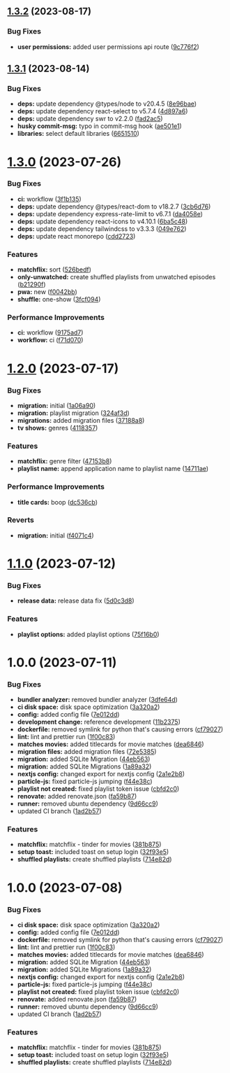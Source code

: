 ## [1.3.2](https://github.com/DouwJacobs/plex-shuffler/compare/v1.3.1...v1.3.2) (2023-08-17)


### Bug Fixes

* **user permissions:** added user permissions api route ([9c776f2](https://github.com/DouwJacobs/plex-shuffler/commit/9c776f23604b753522c5123857ff8dfee60fd8bc))

## [1.3.1](https://github.com/DouwJacobs/plex-shuffler/compare/v1.3.0...v1.3.1) (2023-08-14)


### Bug Fixes

* **deps:** update dependency @types/node to v20.4.5 ([8e96bae](https://github.com/DouwJacobs/plex-shuffler/commit/8e96bae63f3a690b5539e11e721c0843850b7da7))
* **deps:** update dependency react-select to v5.7.4 ([4d897a6](https://github.com/DouwJacobs/plex-shuffler/commit/4d897a695e0248a14d6c2a003309ea40010d275f))
* **deps:** update dependency swr to v2.2.0 ([fad2ac5](https://github.com/DouwJacobs/plex-shuffler/commit/fad2ac539142d002eefd5fe7e25ec11ff5961b2a))
* **husky commit-msg:** typo in commit-msg hook ([ae501e1](https://github.com/DouwJacobs/plex-shuffler/commit/ae501e10304cecc8ae8ba80c7e43dbe94533a792))
* **libraries:** select default libraries ([6651510](https://github.com/DouwJacobs/plex-shuffler/commit/6651510968fbe53ae47a283deb3adf18dbc7403a))

# [1.3.0](https://github.com/DouwJacobs/plex-shuffler/compare/v1.2.0...v1.3.0) (2023-07-26)


### Bug Fixes

* **ci:** workflow ([3f1b135](https://github.com/DouwJacobs/plex-shuffler/commit/3f1b135ddcfe0a98ceba3655775233420a2ad1b0))
* **deps:** update dependency @types/react-dom to v18.2.7 ([3cb6d76](https://github.com/DouwJacobs/plex-shuffler/commit/3cb6d76a5742264a4b4904aeb7a41036d2464939))
* **deps:** update dependency express-rate-limit to v6.7.1 ([da4058e](https://github.com/DouwJacobs/plex-shuffler/commit/da4058ed42e80133d04988a61e25f2d3bab7c3e8))
* **deps:** update dependency react-icons to v4.10.1 ([6ba5c48](https://github.com/DouwJacobs/plex-shuffler/commit/6ba5c48ddfea86326e9bd1acd4963bec353be479))
* **deps:** update dependency tailwindcss to v3.3.3 ([049e762](https://github.com/DouwJacobs/plex-shuffler/commit/049e7621ba946316b9e47eecf1b82128825b76f9))
* **deps:** update react monorepo ([cdd2723](https://github.com/DouwJacobs/plex-shuffler/commit/cdd2723a9b240b7605a62e9480c5b71ccfc0b931))


### Features

* **matchflix:** sort ([526bedf](https://github.com/DouwJacobs/plex-shuffler/commit/526bedf1d051c8c0e246a7b1f6cab0e9b148242c))
* **only-unwatched:** create shuffled playlists from unwatched episodes ([b21290f](https://github.com/DouwJacobs/plex-shuffler/commit/b21290fd317d0dc3b857a84f0ef85bd26eae71a2))
* **pwa:** new ([f0042bb](https://github.com/DouwJacobs/plex-shuffler/commit/f0042bb1c3b06762932e7ed442d47693c44ab9be))
* **shuffle:** one-show ([3fcf094](https://github.com/DouwJacobs/plex-shuffler/commit/3fcf0941fdcceef022455cd67eb8aa8856169b0a))


### Performance Improvements

* **ci:** workflow ([9175ad7](https://github.com/DouwJacobs/plex-shuffler/commit/9175ad7e0ebc2662eb56ead8c53b0ab21b324d33))
* **workflow:** ci ([f71d070](https://github.com/DouwJacobs/plex-shuffler/commit/f71d070d7341f22d8a93a9e23ea415cd059feb7c))

# [1.2.0](https://github.com/DouwJacobs/plex-shuffler/compare/v1.1.0...v1.2.0) (2023-07-17)


### Bug Fixes

* **migration:** initial ([1a06a90](https://github.com/DouwJacobs/plex-shuffler/commit/1a06a9063c36ed9dbf7eef2e851d760f462fd1d0))
* **migration:** playlist migration ([324af3d](https://github.com/DouwJacobs/plex-shuffler/commit/324af3d01f6726f13019cde7f51f6974b41e84d0))
* **migrations:** added migration files ([37188a8](https://github.com/DouwJacobs/plex-shuffler/commit/37188a8601ec864043b5cdc0561f9b629938d099))
* **tv shows:** genres ([4118357](https://github.com/DouwJacobs/plex-shuffler/commit/4118357a8cac35e426d9a8865f7d5453d57ed2ba))


### Features

* **matchflix:** genre filter ([47153b8](https://github.com/DouwJacobs/plex-shuffler/commit/47153b8e093ee59cf338ca9b71075ba394d83fb9))
* **playlist name:** append application name to playlist name ([14711ae](https://github.com/DouwJacobs/plex-shuffler/commit/14711ae528620974700887873992ccbcc009f4a5))


### Performance Improvements

* **title cards:** boop ([dc536cb](https://github.com/DouwJacobs/plex-shuffler/commit/dc536cbac17c77715acab96781e96617efbe47fc))


### Reverts

* **migration:** initial ([f4071c4](https://github.com/DouwJacobs/plex-shuffler/commit/f4071c40a6effe99edb19c148d115cf04b771c06))

# [1.1.0](https://github.com/DouwJacobs/plex-shuffler/compare/v1.0.0...v1.1.0) (2023-07-12)


### Bug Fixes

* **release data:** release data fix ([5d0c3d8](https://github.com/DouwJacobs/plex-shuffler/commit/5d0c3d8a7f998cb5f91489c1f01aaf81c72d5dba))


### Features

* **playlist options:** added playlist options ([75f16b0](https://github.com/DouwJacobs/plex-shuffler/commit/75f16b0612eb3ed5dd8faa007ced45d197f0d46f))

# 1.0.0 (2023-07-11)


### Bug Fixes

* **bundler analyzer:** removed bundler analyzer ([3dfe64d](https://github.com/DouwJacobs/plex-shuffler/commit/3dfe64d35fe490b1b3c9ebf391a7f650ca27c0c4))
* **ci disk space:** disk space optimization ([3a320a2](https://github.com/DouwJacobs/plex-shuffler/commit/3a320a202671eb468b39f550d0e2d656d1124029))
* **config:** added config file ([7e012dd](https://github.com/DouwJacobs/plex-shuffler/commit/7e012ddb240b0301586dc03513b645078c8457e0))
* **development change:** reference development ([11b2375](https://github.com/DouwJacobs/plex-shuffler/commit/11b2375d6d5ab37838ba3479171920a576604a19))
* **dockerfile:** removed symlink for python that's causing errors ([cf79027](https://github.com/DouwJacobs/plex-shuffler/commit/cf790274a4737e43c461ad0bffd8ae6d3226ace9))
* **lint:** lint and prettier run ([1f00c83](https://github.com/DouwJacobs/plex-shuffler/commit/1f00c83c618519ec14f1556957cd39bc3e7d9784))
* **matches movies:** added titlecards for movie matches ([dea6846](https://github.com/DouwJacobs/plex-shuffler/commit/dea68466a92c1adee7d87afcc5650acf3c0c64cf))
* **migration files:** added migration files ([72e5385](https://github.com/DouwJacobs/plex-shuffler/commit/72e5385c5eaaeaaae82329681ce8e3b86b6e66bc))
* **migration:** added SQLite Migration ([44eb563](https://github.com/DouwJacobs/plex-shuffler/commit/44eb563d76c0986564c8e77cc5be3abd83c7d469))
* **migration:** added SQLite Migrations ([1a89a32](https://github.com/DouwJacobs/plex-shuffler/commit/1a89a3246502d329391c9a1909532957a8db3fea))
* **nextjs config:** changed export for nextjs config ([2a1e2b8](https://github.com/DouwJacobs/plex-shuffler/commit/2a1e2b8b0f3c0d4df0a3a1c429b77b3fe4eb0883))
* **particle-js:** fixed particle-js jumping ([f44e38c](https://github.com/DouwJacobs/plex-shuffler/commit/f44e38c96a0851488087d7fc78c00078966f46de))
* **playlist not created:** fixed playlist token issue ([cbfd2c0](https://github.com/DouwJacobs/plex-shuffler/commit/cbfd2c0788acf61b4bd30d6fac3da909037de22f))
* **renovate:** added renovate.json ([fa59b87](https://github.com/DouwJacobs/plex-shuffler/commit/fa59b87230e60986f7c8e7b928121dce0e3dbfa0))
* **runner:** removed ubuntu dependency ([9d66cc9](https://github.com/DouwJacobs/plex-shuffler/commit/9d66cc9a12ad5bb45b6b3f3bc28c03784481b69b))
* updated CI branch ([1ad2b57](https://github.com/DouwJacobs/plex-shuffler/commit/1ad2b57c7585c2815895f2e08b76e10a92cb4182))


### Features

* **matchflix:** matchflix - tinder for movies ([381b875](https://github.com/DouwJacobs/plex-shuffler/commit/381b875b0dc07be5d9e592a3d24c5e598baf26db))
* **setup toast:** included toast on setup login ([32f93e5](https://github.com/DouwJacobs/plex-shuffler/commit/32f93e50ff1c75aabd38f1225b2196bc01de467c))
* **shuffled playlists:** create shuffled playlists ([714e82d](https://github.com/DouwJacobs/plex-shuffler/commit/714e82d5f542fffb568de4493ff03763bae3393f))

# 1.0.0 (2023-07-08)


### Bug Fixes

* **ci disk space:** disk space optimization ([3a320a2](https://github.com/DouwJacobs/plex-shuffler/commit/3a320a202671eb468b39f550d0e2d656d1124029))
* **config:** added config file ([7e012dd](https://github.com/DouwJacobs/plex-shuffler/commit/7e012ddb240b0301586dc03513b645078c8457e0))
* **dockerfile:** removed symlink for python that's causing errors ([cf79027](https://github.com/DouwJacobs/plex-shuffler/commit/cf790274a4737e43c461ad0bffd8ae6d3226ace9))
* **lint:** lint and prettier run ([1f00c83](https://github.com/DouwJacobs/plex-shuffler/commit/1f00c83c618519ec14f1556957cd39bc3e7d9784))
* **matches movies:** added titlecards for movie matches ([dea6846](https://github.com/DouwJacobs/plex-shuffler/commit/dea68466a92c1adee7d87afcc5650acf3c0c64cf))
* **migration:** added SQLite Migration ([44eb563](https://github.com/DouwJacobs/plex-shuffler/commit/44eb563d76c0986564c8e77cc5be3abd83c7d469))
* **migration:** added SQLite Migrations ([1a89a32](https://github.com/DouwJacobs/plex-shuffler/commit/1a89a3246502d329391c9a1909532957a8db3fea))
* **nextjs config:** changed export for nextjs config ([2a1e2b8](https://github.com/DouwJacobs/plex-shuffler/commit/2a1e2b8b0f3c0d4df0a3a1c429b77b3fe4eb0883))
* **particle-js:** fixed particle-js jumping ([f44e38c](https://github.com/DouwJacobs/plex-shuffler/commit/f44e38c96a0851488087d7fc78c00078966f46de))
* **playlist not created:** fixed playlist token issue ([cbfd2c0](https://github.com/DouwJacobs/plex-shuffler/commit/cbfd2c0788acf61b4bd30d6fac3da909037de22f))
* **renovate:** added renovate.json ([fa59b87](https://github.com/DouwJacobs/plex-shuffler/commit/fa59b87230e60986f7c8e7b928121dce0e3dbfa0))
* **runner:** removed ubuntu dependency ([9d66cc9](https://github.com/DouwJacobs/plex-shuffler/commit/9d66cc9a12ad5bb45b6b3f3bc28c03784481b69b))
* updated CI branch ([1ad2b57](https://github.com/DouwJacobs/plex-shuffler/commit/1ad2b57c7585c2815895f2e08b76e10a92cb4182))


### Features

* **matchflix:** matchflix - tinder for movies ([381b875](https://github.com/DouwJacobs/plex-shuffler/commit/381b875b0dc07be5d9e592a3d24c5e598baf26db))
* **setup toast:** included toast on setup login ([32f93e5](https://github.com/DouwJacobs/plex-shuffler/commit/32f93e50ff1c75aabd38f1225b2196bc01de467c))
* **shuffled playlists:** create shuffled playlists ([714e82d](https://github.com/DouwJacobs/plex-shuffler/commit/714e82d5f542fffb568de4493ff03763bae3393f))
